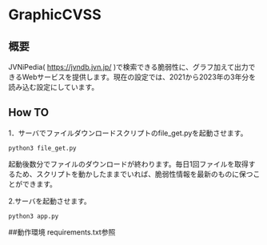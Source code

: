# GraphicCVSS

## 概要

JVNiPedia( https://jvndb.jvn.jp/ )で検索できる脆弱性に、グラフ加えて出力できるWebサービスを提供します。現在の設定では、2021から2023年の3年分を読み込む設定にしています。

## How TO
1．サーバでファイルダウンロードスクリプトのfile_get.pyを起動させます。
```
python3 file_get.py
```
起動後数分でファイルのダウンロードが終わります。毎日1回ファイルを取得するため、スクリプトを動かしたままでいれば、脆弱性情報を最新のものに保つことができます。

2.サーバを起動させます。
```
python3 app.py
```

##動作環境
requirements.txt参照
